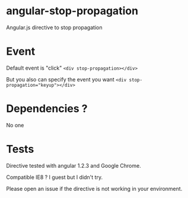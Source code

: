 angular-stop-propagation
========================

Angular.js directive to stop propagation

Event
========================
Default event is "click"
```<div stop-propagation></div>```

But you also can specify the event you want
```<div stop-propagation="keyup"></div>```

Dependencies ?
========================
No one

Tests
========================
Directive tested with angular 1.2.3 and Google Chrome.

Compatible IE8 ? I guest but I didn't try.

Please open an issue if the directive is not working in your environment.
